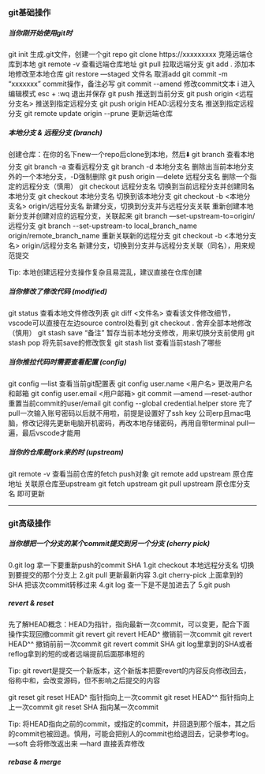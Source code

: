 
### git基础操作
##### 当你刚开始使用git时
git init                                生成.git文件，创建一个git repo
git clone https://xxxxxxxxx              克隆远端仓库到本地
git remote -v                                    查看远端仓库地址
git pull                                               拉取远端分支
git add .                                            添加本地修改至本地仓库
git restore —staged 文件名            取消add
git commit -m “xxxxxxx”                commit操作，备注必写
git commit --amend                         修改commit文本
i                                                          进入编辑模式
esc + :wq                                           退出并保存
git push                                             推送到当前分支
git push origin <远程分支名>          推送到指定远程分支
git push origin HEAD:远程分支名    推送到指定远程分支
git remote update origin --prune    更新远端仓库


##### 本地分支 & 远程分支 (branch)
创建仓库：在你的名下new一个repo后clone到本地，然后⬇️
git branch                                         查看本地分支
git branch -a                                    查看远程分支
git branch -d 本地分支名                删除出当前本地分支外的一个本地分支，-D强制删除
git push origin —delete 远程分支名      删除一个指定的远程分支（慎用）
git checkout 远程分支名                  切换到当前远程分支并创建同名本地分支
git checkout 本地分支名                  切换到该本地分支
git checkout -b <本地分支名> origin/远程分支名  新建分支，切换到分支并与远程分支关联
重新创建本地新分支并创建对应的远程分支，关联起来
git branch —set-upstream-to=origin/远程分支
git branch --set-upstream-to local_branch_name origin/remote_branch_name 重新关联新的远程分支
git checkout -b <本地分支名> origin/远程分支名  新建分支，切换到分支并与远程分支关联（同名），用来规范提交

Tip: 本地创建远程分支操作复杂且易混乱，建议直接在仓库创建


##### 当你修改了修改代码 (modified)
git status 查看本地文件修改列表
git diff <文件名> 查看该文件修改细节，vscode可以直接在左边source control处看到
git checkout .                                    舍弃全部本地修改（慎用）
git stash save “备注”                       暂存当前本地分支修改，用来切换分支前使用
git stash pop                                     将先前save的修改恢复
git stash list                             查看当前stash了哪些


##### 当你推拉代码时需要查看配置 (config)
git config —list                                  查看当前git配置表
git config user.name <用户名>        更改用户名和邮箱
git config user.email <用户邮箱>
git commit —amend —reset-author 重置当前commit的user/email
git config --global credential.helper store 完了pull一次输入账号密码以后就不用啦，前提是设置好了ssh key
公司erp且mac电脑，修改记得先更新电脑开机密码，再改本地存储密码，再用自带terminal pull一遍，最后vscode才能用


##### 当你的仓库是fork来的时 (upstream)
git remote -v 查看当前仓库的fetch push对象
git remote add upstream 原仓库地址   关联原仓库至upstream
git fetch upstream 
git pull upstream 原仓库分支名 即可更新

-----------------------------------------------------------

### git高级操作
##### 当你想把一个分支的某个commit提交到另一个分支 (cherry pick)
0.git log                                              拿一下要重新push的commit SHA
1.git checkout 本地远程分支名          切换到要提交的那个分支上
2.git pull                                             更新最新内容
3.git cherry-pick 上面拿到的SHA    把该次commit转移过来
4.git log                                             查一下是不是加进去了
5.git push


##### revert & reset
先了解HEAD概念：HEAD为指针，指向最新一次commit，可以变更，配合下面操作实现回撤commit
git revert
git revert HEAD^                               撤销前一次commit
git revert HEAD^^                             撤销前前一次commit
git revert commit SHA                      git log里拿到的SHA或者reflog拿到的短的或者远端提前后面那串短的

Tip: git revert是提交一个新版本，这个新版本把要revert的内容反向修改回去，俗称中和，会改变源码，但不影响之后提交的内容


git reset
git reset HEAD^                                指针指向上一次commit
git reset HEAD^^                              指针指向上上一次commit
git reset SHA                                     指向某一次commit

Tip: 将HEAD指向之前的commit，或指定的commit，并回退到那个版本，其之后的commit也被回退。慎用，可能会把别人的commit也给退回去，记录参考log。
—soft 会将修改返出来
—hard 直接丢弃修改


##### rebase & merge